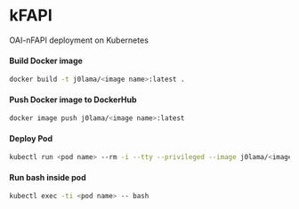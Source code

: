 # kFAPI

OAI-nFAPI deployment on Kubernetes

#### Build Docker image
```bash
docker build -t j0lama/<image name>:latest .
```

#### Push Docker image to DockerHub
```bash
docker image push j0lama/<image name>:latest
```

#### Deploy Pod
```bash
kubectl run <pod name> --rm -i --tty --privileged --image j0lama/<image name>:latest -- bash
```

#### Run bash inside pod
```bash
kubectl exec -ti <pod name> -- bash
```